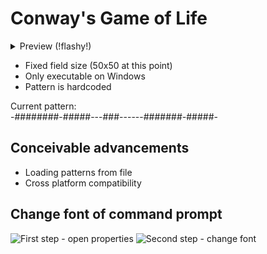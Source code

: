 # Conway's Game of Life

<details><summary>Preview (!flashy!)</summary>
<p>

![Preview GIF](https://dl.dropboxusercontent.com/s/taqxpf7marulo43/ConwaysGameOfLife-v0_1.gif "Preview")

</p>
</details>

- Fixed field size (50x50 at this point)
- Only executable on Windows
- Pattern is hardcoded

Current pattern:<br/>
-########-#####---###------#######-#####-


## Conceivable advancements
- Loading patterns from file
- Cross platform compatibility


## Change font of command prompt
![First step - open properties](https://dl.dropboxusercontent.com/s/b2sedh0eetd06et/ChangeCMDProperties01.jpg "First step") ![Second step - change font](https://dl.dropboxusercontent.com/s/wc8t1ob2ckrlork/ChangeCMDProperties02.jpg "Second step")
